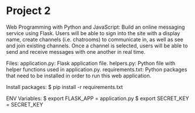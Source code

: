 # Project 2

Web Programming with Python and JavaScript: Build an online messaging service using Flask. Users will be able to sign into the site with a display name, create channels (i.e. chatrooms) to communicate in, as well as see and join existing channels. Once a channel is selected, users will be able to send and receive messages with one another in real time. 

Files:
application.py: Flask application file.
helpers.py: Python file with helper functions used in application.py.
requirements.txt: Python packages that need to be installed in order to run this web application.

Install packages:
$ pip install -r requirements.txt

ENV Variables:
$ export FLASK_APP = application.py
$ export SECRET_KEY = SECRET_KEY
